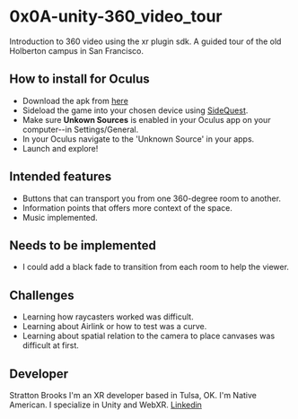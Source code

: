 # 0x0A-unity-360_video_tour
 Introduction to 360 video using the xr plugin sdk. A guided tour of the old Holberton campus in San Francisco.
 
 ## How to install for Oculus
 - Download the apk from [here](https://drive.google.com/file/d/1pu4s7Mz5IJaDnjFYn4-646fqUYpP1Diw/view?usp=sharing)
 - Sideload the game into your chosen device using [SideQuest](https://sidequestvr.com/).
 - Make sure **Unkown Sources** is enabled in your Oculus app on your computer--in Settings/General.
 - In your Oculus navigate to the 'Unknown Source' in your apps.
 - Launch and explore!

 ## Intended features
 - Buttons that can transport you from one 360-degree room to another.
 - Information points that offers more context of the space.
 - Music implemented.

## Needs to be implemented
- I could add a black fade to transition from each room to help the viewer.

## Challenges
- Learning how raycasters worked was difficult.
- Learning about Airlink or how to test was a curve.
- Learning about spatial relation to the camera to place canvases was difficult at first.

## Developer
Stratton Brooks 
I'm an XR developer based in Tulsa, OK. I'm Native American. I specialize in Unity and WebXR.
[Linkedin](https://www.linkedin.com/in/stratton-brooks/)
